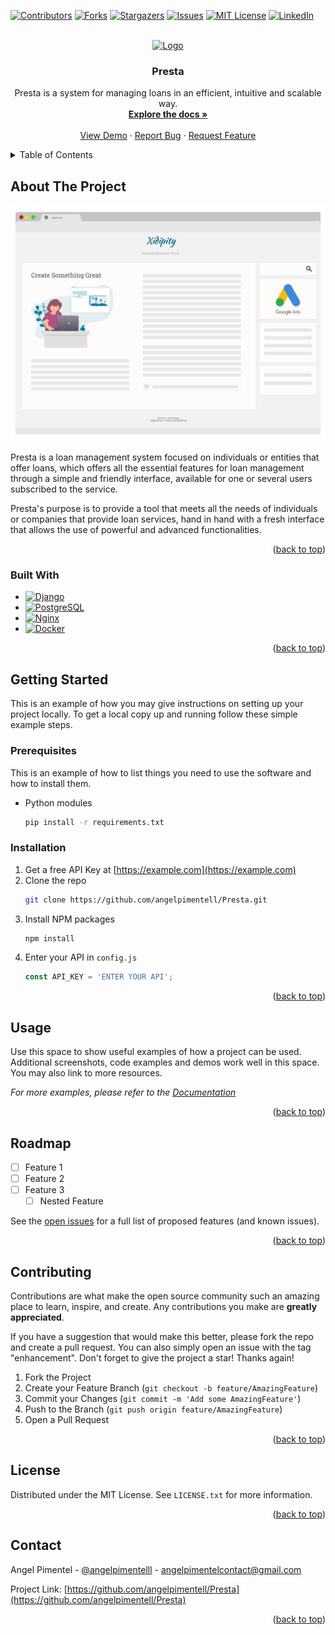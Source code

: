 <!-- Improved compatibility of back to top link: See: https://github.com/othneildrew/Best-README-Template/pull/73 -->
<a name="readme-top"></a>
<!--
*** Thanks for checking out the Best-README-Template. If you have a suggestion
*** that would make this better, please fork the repo and create a pull request
*** or simply open an issue with the tag "enhancement".
*** Don't forget to give the project a star!
*** Thanks again! Now go create something AMAZING! :D
-->



<!-- PROJECT SHIELDS -->
<!--
*** I'm using markdown "reference style" links for readability.
*** Reference links are enclosed in brackets [ ] instead of parentheses ( ).
*** See the bottom of this document for the declaration of the reference variables
*** for contributors-url, forks-url, etc. This is an optional, concise syntax you may use.
*** https://www.markdownguide.org/basic-syntax/#reference-style-links
-->
[![Contributors][contributors-shield]][contributors-url]
[![Forks][forks-shield]][forks-url]
[![Stargazers][stars-shield]][stars-url]
[![Issues][issues-shield]][issues-url]
[![MIT License][license-shield]][license-url]
[![LinkedIn][linkedin-shield]][linkedin-url]



<!-- PROJECT LOGO -->
<br />
<div align="center">
  <a href="https://github.com/angelpimentell/Presta">
    <img src="https://github.com/othneildrew/Best-README-Template/raw/master/images/logo.png" alt="Logo" width="80" height="80">
  </a>

<h3 align="center">Presta</h3>

  <p align="center">
    Presta is a system for managing loans in an efficient, intuitive and scalable way.
    <br />
    <a href="https://github.com/angelpimentell/Presta"><strong>Explore the docs »</strong></a>
    <br />
    <br />
    <a href="https://github.com/angelpimentell/Presta">View Demo</a>
    ·
    <a href="https://github.com/angelpimentell/Presta/issues">Report Bug</a>
    ·
    <a href="https://github.com/angelpimentell/Presta/issues">Request Feature</a>
  </p>
</div>



<!-- TABLE OF CONTENTS -->
<details>
  <summary>Table of Contents</summary>
  <ol>
    <li>
      <a href="#about-the-project">About The Project</a>
      <ul>
        <li><a href="#built-with">Built With</a></li>
      </ul>
    </li>
    <li>
      <a href="#getting-started">Getting Started</a>
      <ul>
        <li><a href="#prerequisites">Prerequisites</a></li>
        <li><a href="#installation">Installation</a></li>
      </ul>
    </li>
    <li><a href="#usage">Usage</a></li>
    <li><a href="#roadmap">Roadmap</a></li>
    <li><a href="#contributing">Contributing</a></li>
    <li><a href="#license">License</a></li>
    <li><a href="#contact">Contact</a></li>
    <li><a href="#acknowledgments">Acknowledgments</a></li>
  </ol>
</details>



<!-- ABOUT THE PROJECT -->
## About The Project

[![Product Name Screen Shot][product-screenshot]](https://github.com/othneildrew/Best-README-Template/raw/master/images/screenshot.png)

Presta is a loan management system focused on individuals or entities that offer loans, which offers all the essential features for loan management through a simple and friendly interface, available for one or several users subscribed to the service.

Presta's purpose is to provide a tool that meets all the needs of individuals or companies that provide loan services, hand in hand with a fresh interface that allows the use of powerful and advanced functionalities.



<p align="right">(<a href="#readme-top">back to top</a>)</p>



### Built With

* [![Django][Django.com]][Django-url]
* [![PostgreSQL][Postgresql.org]][Postgresql-url]
* [![Nginx][Nginx.com]][Nginx-url]
* [![Docker][Docker.com]][Docker-url]

<p align="right">(<a href="#readme-top">back to top</a>)</p>



<!-- GETTING STARTED -->
## Getting Started

This is an example of how you may give instructions on setting up your project locally.
To get a local copy up and running follow these simple example steps.

### Prerequisites

This is an example of how to list things you need to use the software and how to install them.
* Python modules
  ```sh
  pip install -r requirements.txt
  ```

### Installation

1. Get a free API Key at [https://example.com](https://example.com)
2. Clone the repo
   ```sh
   git clone https://github.com/angelpimentell/Presta.git
   ```
3. Install NPM packages
   ```sh
   npm install
   ```
4. Enter your API in `config.js`
   ```js
   const API_KEY = 'ENTER YOUR API';
   ```

<p align="right">(<a href="#readme-top">back to top</a>)</p>



<!-- USAGE EXAMPLES -->
## Usage

Use this space to show useful examples of how a project can be used. Additional screenshots, code examples and demos work well in this space. You may also link to more resources.

_For more examples, please refer to the [Documentation](https://example.com)_

<p align="right">(<a href="#readme-top">back to top</a>)</p>



<!-- ROADMAP -->
## Roadmap

- [ ] Feature 1
- [ ] Feature 2
- [ ] Feature 3
    - [ ] Nested Feature

See the [open issues](https://github.com/angelpimentell/Presta/issues) for a full list of proposed features (and known issues).

<p align="right">(<a href="#readme-top">back to top</a>)</p>



<!-- CONTRIBUTING -->
## Contributing

Contributions are what make the open source community such an amazing place to learn, inspire, and create. Any contributions you make are **greatly appreciated**.

If you have a suggestion that would make this better, please fork the repo and create a pull request. You can also simply open an issue with the tag "enhancement".
Don't forget to give the project a star! Thanks again!

1. Fork the Project
2. Create your Feature Branch (`git checkout -b feature/AmazingFeature`)
3. Commit your Changes (`git commit -m 'Add some AmazingFeature'`)
4. Push to the Branch (`git push origin feature/AmazingFeature`)
5. Open a Pull Request

<p align="right">(<a href="#readme-top">back to top</a>)</p>



<!-- LICENSE -->
## License

Distributed under the MIT License. See `LICENSE.txt` for more information.

<p align="right">(<a href="#readme-top">back to top</a>)</p>



<!-- CONTACT -->
## Contact

Angel Pimentel - [@angelpimentelll](https://twitter.com/angelpimentelll) - angelpimentelcontact@gmail.com

Project Link: [https://github.com/angelpimentell/Presta](https://github.com/angelpimentell/Presta)

<p align="right">(<a href="#readme-top">back to top</a>)</p>

<!-- MARKDOWN LINKS & IMAGES -->
<!-- https://www.markdownguide.org/basic-syntax/#reference-style-links -->
[contributors-shield]: https://img.shields.io/github/contributors/angelpimentell/Presta.svg?style=for-the-badge
[contributors-url]: https://github.com/angelpimentell/Presta/graphs/contributors
[forks-shield]: https://img.shields.io/github/forks/angelpimentell/Presta.svg?style=for-the-badge
[forks-url]: https://github.com/angelpimentell/Presta/network/members
[stars-shield]: https://img.shields.io/github/stars/angelpimentell/Presta.svg?style=for-the-badge
[stars-url]: https://github.com/angelpimentell/Presta/stargazers
[issues-shield]: https://img.shields.io/github/issues/angelpimentell/Presta.svg?style=for-the-badge
[issues-url]: https://github.com/angelpimentell/Presta/issues
[license-shield]: https://img.shields.io/github/license/angelpimentell/Presta.svg?style=for-the-badge
[license-url]: https://github.com/angelpimentell/Presta/blob/master/LICENSE.txt
[linkedin-shield]: https://img.shields.io/badge/-LinkedIn-black.svg?style=for-the-badge&logo=linkedin&colorB=555
[linkedin-url]: https://linkedin.com/in/angel-pimentell
[product-screenshot]: https://github.com/othneildrew/Best-README-Template/raw/master/images/screenshot.png

[Django-url]: https://www.djangoproject.com/
[Django.com]: https://img.shields.io/badge/Django-092e20?style=for-the-badge&logo=django

[Docker.com]: https://img.shields.io/badge/Docker-0db7ed?style=for-the-badge&logo=docker&logoColor=white
[Docker-url]: https://www.docker.com/

[Postgresql.org]: https://img.shields.io/badge/Postgresql-2b6da3?style=for-the-badge&logo=postgresql&logoColor=white
[Postgresql-url]: https://www.postgresql.org/

[Nginx.com]: https://img.shields.io/badge/Nginx-28a745?style=for-the-badge&logo=nginx
[Nginx-url]: https://www.nginx.com/